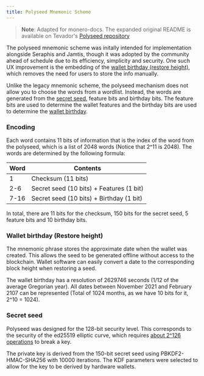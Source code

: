 ```yaml
---
title: Polyseed Mnemonic Scheme
---
```


> **Note**: Adapted for monero-docs. The expanded original README is available on Tevador's [Polyseed repository](https://github.com/tevador/polyseed)

The polyseed mnemonic scheme was initally intended for implementation alongside Seraphis and Jamtis, though it was adopted by the community ahead of schedule due to its efficiency, simplicity and security. One such UX improvement is the embedding of the [wallet birthday (restore height)](#wallet-birthday-restore-height), which removes the need for users to store the info manually.

Unlike the legacy mnemonic scheme, the polyseed mechanism does not allow you to choose the words from a wordlist. Instead, the words are generated from the [secret seed](#secret-seed), feature bits and birthday bits. The feature bits are used to determine the wallet features and the birthday bits are used to determine the [wallet birthday](#wallet-birthday-restore-height).

### Encoding

Each word contains 11 bits of information that is the index of the word from the polyseed, which is a list of 2048 words (Notice that 2^11 is 2048). The words are determined by the following formula:

| Word | Contents |
|----|----------|
|1   | Checksum (11 bits) |
|2-6 | Secret seed (10 bits) + Features (1 bit) |
|7-16| Secret seed (10 bits) + Birthday (1 bit) |

In total, there are 11 bits for the checksum, 150 bits for the secret seed, 5 feature bits and 10 birthday bits.

### Wallet birthday (Restore height)

The mnemonic phrase stores the approximate date when the wallet was created. This allows the seed to be generated offline without access to the blockchain. Wallet software can easily convert a date to the corresponding block height when restoring a seed.

The wallet birthday has a resolution of 2629746 seconds (1/12 of the average Gregorian year). All dates between November 2021 and February 2107 can be represented (Total of 1024 months, as we have 10 bits for it, 2^10 = 1024).

### Secret seed

Polyseed was designed for the 128-bit security level. This corresponds to the security of the ed25519 elliptic curve, which requires [about 2^126 operations](https://safecurves.cr.yp.to/rho.html) to break a key.

The private key is derived from the 150-bit secret seed using PBKDF2-HMAC-SHA256 with 10000 iterations. The KDF parameters were selected to allow for the key to be derived by hardware wallets.
